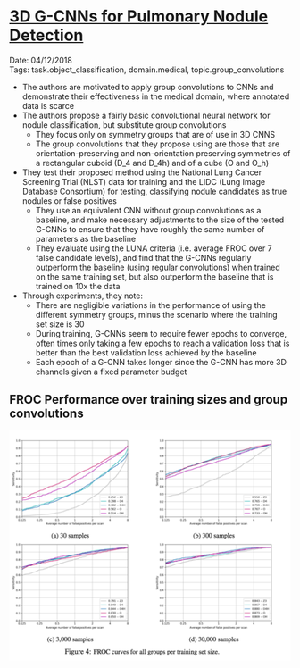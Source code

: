 # [3D G-CNNs for Pulmonary Nodule Detection](https://arxiv.org/abs/1804.04656)

Date: 04/12/2018  
Tags: task.object_classification, domain.medical, topic.group_convolutions

- The authors are motivated to apply group convolutions to CNNs and demonstrate their effectiveness in the medical domain, where annotated data is scarce
- The authors propose a fairly basic convolutional neural network for nodule classification, but substitute group convolutions
    - They focus only on symmetry groups that are of use in 3D CNNS
    - The group convolutions that they propose using are those that are orientation-preserving and non-orientation preserving symmetries of a rectangular cuboid (D_4 and D_4h) and of a cube (O and O_h)
- They test their proposed method using the National Lung Cancer Screening Trial (NLST) data for training and the LIDC (Lung Image Database Consortium) for testing, classifying nodule candidates as true nodules or false positives
    - They use an equivalent CNN without group convolutions as a baseline, and make necessary adjustments to the size of the tested G-CNNs to ensure that they have roughly the same number of parameters as the baseline
    - They evaluate using the LUNA criteria (i.e. average FROC over 7 false candidate levels), and find that the G-CNNs regularly outperform the baseline (using regular convolutions) when trained on the same training set, but also outperform the baseline that is trained on 10x the data
- Through experiments, they note: 
    - There are negligible variations in the performance of using the different symmetry groups, minus the scenario where the training set size is 30
    - During training, G-CNNs seem to require fewer epochs to converge, often times only taking a few epochs to reach a validation loss that is better than the best validation loss achieved by the baseline
    - Each epoch of a G-CNN takes longer since the G-CNN has more 3D channels given a fixed parameter budget

## FROC Performance over training sizes and group convolutions

![](./images/gcnn_froc.png)
